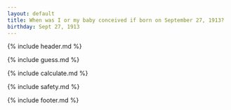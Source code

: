 ```yaml
---
layout: default
title: When was I or my baby conceived if born on September 27, 1913?
birthday: Sept 27, 1913
---
```


{% include header.md %}

{% include guess.md %}

{% include calculate.md %}

{% include safety.md %}

{% include footer.md %}



